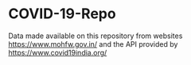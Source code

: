 # COVID-19-Repo
Data made available on this repository from websites https://www.mohfw.gov.in/ and the API provided by https://www.covid19india.org/

